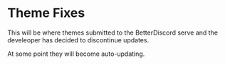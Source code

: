 # Theme Fixes
This will be where themes submitted to the BetterDiscord serve and the develeoper has decided to discontinue updates.  
  
  At some point they will become auto-updating.
